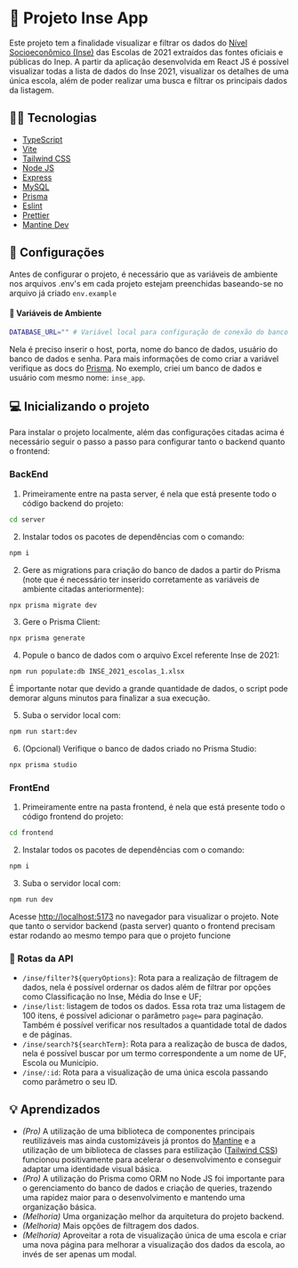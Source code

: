 # 📝 Projeto Inse App

Este projeto tem a finalidade visualizar e filtrar os dados do [Nível Socioeconômico (Inse)](https://www.gov.br/inep/pt-br/acesso-a-informacao/dados-abertos/indicadores-educacionais/nivel-socioeconomico) das Escolas de 2021 extraídos das fontes oficiais e públicas do Inep. A partir da aplicação desenvolvida em React JS é possível visualizar todas a lista de dados do Inse 2021, visualizar os detalhes de uma única escola, além de poder realizar uma busca e filtrar os principais dados da listagem.

## 👩‍💻 Tecnologias

- [TypeScript](https://www.typescriptlang.org/)
- [Vite](https://vitejs.dev/)
- [Tailwind CSS](https://tailwindcss.com/)
- [Node JS](https://nodejs.org/en/about)
- [Express](https://expressjs.com/pt-br/)
- [MySQL](https://www.mysql.com/)
- [Prisma](https://www.prisma.io/)
- [Eslint](https://eslint.org/)
- [Prettier](https://prettier.io/)
- [Mantine Dev](https://mantine.dev/)

## 🔧 Configurações
Antes de configurar o projeto, é necessário que as variáveis de ambiente nos arquivos .env's em cada projeto estejam preenchidas baseando-se no arquivo já criado `env.example`

#### 💠 Variáveis de Ambiente

```bash
DATABASE_URL="" # Variável local para configuração de conexão do banco de dados MySQL para o Prisma.
```
Nela é preciso inserir o host, porta, nome do banco de dados, usuário do banco de dados e senha. Para mais informações de como criar a variável verifique as docs do [Prisma](https://www.prisma.io/docs/orm/overview/databases/mysql). No exemplo, criei um banco de dados e usuário com mesmo nome: `inse_app`.

## 💻 Inicializando o projeto
Para instalar o projeto localmente, além das configurações citadas acima é necessário seguir o passo a passo para configurar tanto o backend quanto o frontend:

### BackEnd

1. Primeiramente entre na pasta server, é nela que está presente todo o código backend do projeto:

```bash
cd server
```

2.  Instalar todos os pacotes de dependências com o comando:

```bash
npm i
```

2.  Gere as migrations para criação do banco de dados a partir do Prisma (note que é necessário ter inserido corretamente as variáveis de ambiente citadas anteriormente):

```bash
npx prisma migrate dev
```

3. Gere o Prisma Client:
  
```bash
npx prisma generate
```

4. Popule o banco de dados com o arquivo Excel referente Inse de 2021:

```bash
npm run populate:db INSE_2021_escolas_1.xlsx
```

É importante notar que devido a grande quantidade de dados, o script pode demorar alguns minutos para finalizar a sua execução.

5. Suba o servidor local com:

```bash
npm run start:dev
```

6. (Opcional) Verifique o banco de dados criado no Prisma Studio:

```bash
npx prisma studio
```

### FrontEnd

1. Primeiramente entre na pasta frontend, é nela que está presente todo o código frontend do projeto:

```bash
cd frontend
```

2.  Instalar todos os pacotes de dependências com o comando:

```bash
npm i
```

3. Suba o servidor local com:

```bash
npm run dev
```

Acesse [http://localhost:5173](http://localhost:5173) no navegador para visualizar o projeto. Note que tanto o servidor backend (pasta server) quanto o frontend precisam estar rodando ao mesmo tempo para que o projeto funcione

### 💠 Rotas da API
  - `/inse/filter?${queryOptions}`:  Rota para a realização de filtragem de dados, nela é possível ordernar os dados além de filtrar por opções como Classificação no Inse, Média do Inse e UF;
- `/inse/list`: listagem de todos os dados. Essa rota traz uma listagem de 100 itens, é possível adicionar o parâmetro `page=` para paginação. Também é possível verificar nos resultados a quantidade total de dados e de páginas.
- `/inse/search?${searchTerm}`:  Rota para a realização de busca de dados, nela é possível buscar por um termo correspondente a um nome de UF, Escola ou Município.
- `/inse/:id`:  Rota para a visualização de uma única escola passando como parâmetro o seu ID.
 
## 💡 Aprendizados

- _(Pro)_ A utilização de uma biblioteca de componentes principais reutilizáveis mas ainda customizáveis já prontos do [Mantine](https://mantine.dev/) e a utilização de um biblioteca de classes para estilização ([Tailwind CSS](https://tailwindcss.com/)) funcionou positivamente para acelerar o desenvolvimento e conseguir adaptar uma identidade visual básica.
- _(Pro)_ A utilização do Prisma como ORM no Node JS foi importante para o gerenciamento do banco de dados e criação de queries, trazendo uma rapidez maior para o desenvolvimento e mantendo uma organização básica.
- _(Melhoria)_ Uma organização melhor da arquitetura do projeto backend.
- _(Melhoria)_ Mais opções de filtragem dos dados.
- _(Melhoria)_ Aproveitar a rota de visualização única de uma escola e criar uma nova página para melhorar a visualização dos dados da escola, ao invés de ser apenas um modal.
